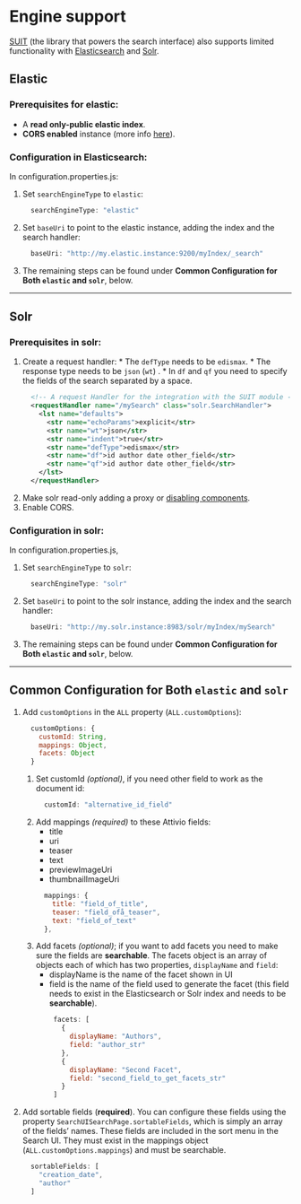 # Engine support

[SUIT](github.com/attivio/suit) (the library that powers the search interface) also
supports limited functionality with [Elasticsearch](https://www.elastic.co/) and
[Solr](http://lucene.apache.org/solr/).

## Elastic

### Prerequisites for elastic:

- A **read only-public elastic index**.
- **CORS enabled** instance (more info [here](https://www.elastic.co/guide/en/elasticsearch/reference/current/modules-http.html)).

### Configuration in Elasticsearch:

In configuration.properties.js:

1. Set `searchEngineType` to `elastic`:
    ```javascript
      searchEngineType: "elastic"
    ```
2. Set `baseUri` to point to the elastic instance, adding the index and the search
   handler:
    ```javascript
      baseUri: "http://my.elastic.instance:9200/myIndex/_search"
    ```
3. The remaining steps can be found under **Common Configuration for Both `elastic`
   and `solr`**, below.

___

## Solr

### Prerequisites in solr:

  1. Create a request handler:
    * The `defType` needs to be `edismax`.
    * The response type needs to be `json` (`wt`) .
    * In `df` and `qf` you need to specify the fields of the search separated by
      a space.
      ```xml
        <!-- A request Handler for the integration with the SUIT module -->
        <requestHandler name="/mySearch" class="solr.SearchHandler">
          <lst name="defaults">
            <str name="echoParams">explicit</str>
            <str name="wt">json</str>
            <str name="indent">true</str>
            <str name="defType">edismax</str>
            <str name="df">id author date other_field</str>
            <str name="qf">id author date other_field</str>
          </lst>
        </requestHandler>
      ```
  2. Make solr read-only adding a proxy or
     [disabling components](https://wiki.apache.org/solr/SolrConfigXml#Enable.2BAC8-disable_components).
  3. Enable CORS.

### Configuration in solr:

In configuration.properties.js,

1. Set `searchEngineType` to `solr`:
    ```javascript
      searchEngineType: "solr"
    ```
2. Set `baseUri` to point to the solr instance, adding the index and the search handler:
    ```javascript
      baseUri: "http://my.solr.instance:8983/solr/myIndex/mySearch"
    ```
3. The remaining steps can be found under **Common Configuration for Both `elastic`
     and `solr`**, below.

___

## Common Configuration for Both `elastic` and `solr`

1. Add `customOptions` in the `ALL` property (`ALL.customOptions`):
    ```javascript
      customOptions: {
        customId: String,
        mappings: Object,
        facets: Object
      }
    ```
    1. Set customId *(optional)*, if you need other field to work as the
        document id:
        ```javascript
          customId: "alternative_id_field"
        ```
    2. Add mappings *(required)* to these Attivio fields:
       - title
       - uri
       - teaser
       - text
       - previewImageUri
       - thumbnailImageUri
       ```javascript
         mappings: {
           title: "field_of_title",
           teaser: "field_ofå_teaser",
           text: "field_of_text"
         },
       ```
    3. Add facets *(optional)*; if you want to add facets you need to make sure
       the fields are **searchable**. The facets object is an array of objects
       each of which has two properties, `displayName` and `field`:
       - displayName is the name of the facet shown in UI
       - field is the name of the field used to generate the facet (this field
         needs to exist in the Elasticsearch or Solr index and needs to be **searchable**).
         ```javascript
          facets: [
            {
              displayName: "Authors",
              field: "author_str"
            },
            {
              displayName: "Second Facet",
              field: "second_field_to_get_facets_str"
            }
          ]
         ```
2. Add sortable fields (**required**). You can configure these fields using
   the property `SearchUISearchPage.sortableFields`, which is simply an array
   of the fields’ names. These fields are included in the sort menu in the Search
   UI. They must exist in the mappings object (`ALL.customOptions.mappings`) and
   must be searchable.
    ```javascript
      sortableFields: [
        "creation_date",
        "author"
      ]
    ```
